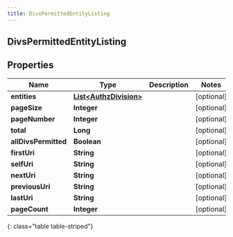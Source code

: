```yaml
---
title: DivsPermittedEntityListing
---
```


## DivsPermittedEntityListing

## Properties

| Name                 | Type                                                                   | Description | Notes      |
| -------------------- | ---------------------------------------------------------------------- | ----------- | ---------- |
| **entities**         | <!----><!---->[**List&lt;AuthzDivision&gt;**](AuthzDivision.md)<!----> |             | [optional] |
| **pageSize**         | <!----><!---->**Integer**<!---->                                       |             | [optional] |
| **pageNumber**       | <!----><!---->**Integer**<!---->                                       |             | [optional] |
| **total**            | <!----><!---->**Long**<!---->                                          |             | [optional] |
| **allDivsPermitted** | <!----><!---->**Boolean**<!---->                                       |             | [optional] |
| **firstUri**         | <!----><!---->**String**<!---->                                        |             | [optional] |
| **selfUri**          | <!----><!---->**String**<!---->                                        |             | [optional] |
| **nextUri**          | <!----><!---->**String**<!---->                                        |             | [optional] |
| **previousUri**      | <!----><!---->**String**<!---->                                        |             | [optional] |
| **lastUri**          | <!----><!---->**String**<!---->                                        |             | [optional] |
| **pageCount**        | <!----><!---->**Integer**<!---->                                       |             | [optional] |

{: class="table table-striped"}
